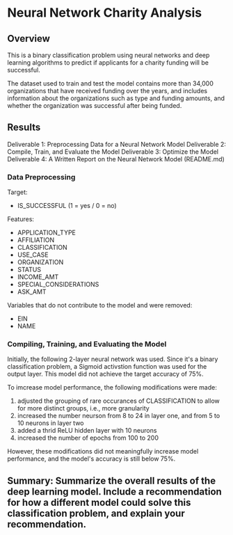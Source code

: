 # Neural Network Charity Analysis

## Overview

This is a binary classification problem using neural networks and deep learning algorithms to predict if applicants for a charity funding will be successful. 

The dataset used to train and test the model contains more than 34,000 organizations that have received funding over the years, and includes information about the organizations such as type and funding amounts, and whether the organization was successful after being funded.

## Results

Deliverable 1: Preprocessing Data for a Neural Network Model
Deliverable 2: Compile, Train, and Evaluate the Model
Deliverable 3: Optimize the Model
Deliverable 4: A Written Report on the Neural Network Model (README.md)


### Data Preprocessing

Target:
- IS_SUCCESSFUL (1 = yes / 0 = no)

Features:
- APPLICATION_TYPE           
- AFFILIATION                  
- CLASSIFICATION              
- USE_CASE                     
- ORGANIZATION                 
- STATUS                       
- INCOME_AMT                   
- SPECIAL_CONSIDERATIONS       
- ASK_AMT                  

Variables that do not contribute to the model and were removed:
- EIN
- NAME

### Compiling, Training, and Evaluating the Model

Initially, the following 2-layer neural network was used. Since it's a binary classification problem, a Sigmoid activstion function was used for the output layer. This model did not achieve the target accuracy of 75%.



To imcrease model performance, the following modifications were made:
1. adjusted the grouping of rare occurances of CLASSIFICATION to allow for more distinct groups, i.e., more granularity
2. increased the number neurson from 8 to 24 in layer one, and from 5 to 10 neurons in layer two
3. added a thrid ReLU hidden layer with 10 neurons
4. increased the number of epochs from 100 to 200

However, these modifications did not meaningfully increase model performance, and the model's accuracy is still below 75%.

## Summary: Summarize the overall results of the deep learning model. Include a recommendation for how a different model could solve this classification problem, and explain your recommendation.




